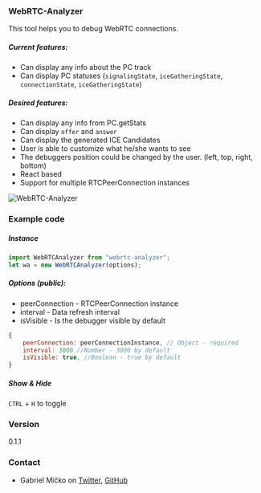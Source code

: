 ### WebRTC-Analyzer

This tool helps you to debug WebRTC connections.

##### Current features:

- Can display any info about the PC track
- Can display PC statuses (`signalingState`, `iceGatheringState`, `connectionState`, `iceGatheringState`)

##### Desired features:

- Can display any info from PC.getStats
- Can display `offer` and `answer`
- Can display the generated ICE Candidates
- User is able to customize what he/she wants to see
- The debuggers position could be changed by the user. (left, top, right, bottom)
- React based
- Support for multiple RTCPeerConnection instances

![WebRTC-Analyzer](https://i.imgur.com/8eLNbUQ.png)

### Example code

##### Instance

```js
import WebRTCAnalyzer from "webrtc-analyzer";
let wa = new WebRTCAnalyzer(options);
```

##### Options (public):

- peerConnection - RTCPeerConnection instance
- interval - Data refresh interval
- isVisible - Is the debugger visible by default

```js
{
    peerConnection: peerConnectionInstance, // Object - required
    interval: 3000 //Number - 3000 by default
    isVisible: true, //Boolean - true by default
}
```

##### Show & Hide

`CTRL` + `H` to toggle

### Version

0.1.1

### Contact

- Gabriel Mičko on [Twitter](https://twitter.com/gabriel_micko), [GitHub](https://github.com/gabrielmicko)
